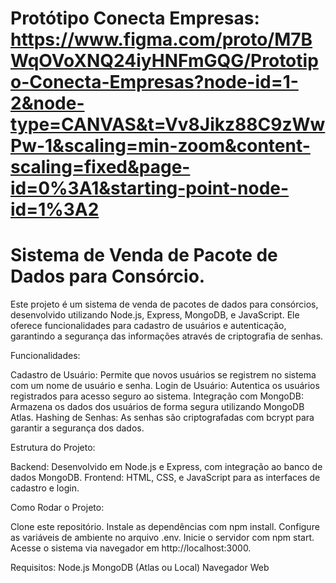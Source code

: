 # Protótipo Conecta Empresas: https://www.figma.com/proto/M7BWqOVoXNQ24iyHNFmGQG/Prototipo-Conecta-Empresas?node-id=1-2&node-type=CANVAS&t=Vv8Jikz88C9zWwPw-1&scaling=min-zoom&content-scaling=fixed&page-id=0%3A1&starting-point-node-id=1%3A2


# Sistema de Venda de Pacote de Dados para Consórcio.


Este projeto é um sistema de venda de pacotes de dados para consórcios, desenvolvido utilizando Node.js, Express, MongoDB, e JavaScript. Ele oferece funcionalidades para cadastro de usuários e autenticação, garantindo a segurança das informações através de criptografia de senhas.

Funcionalidades:

Cadastro de Usuário: Permite que novos usuários se registrem no sistema com um nome de usuário e senha.
Login de Usuário: Autentica os usuários registrados para acesso seguro ao sistema.
Integração com MongoDB: Armazena os dados dos usuários de forma segura utilizando MongoDB Atlas.
Hashing de Senhas: As senhas são criptografadas com bcrypt para garantir a segurança dos dados.


Estrutura do Projeto:

Backend: Desenvolvido em Node.js e Express, com integração ao banco de dados MongoDB.
Frontend: HTML, CSS, e JavaScript para as interfaces de cadastro e login.


Como Rodar o Projeto:

Clone este repositório.
Instale as dependências com npm install.
Configure as variáveis de ambiente no arquivo .env.
Inicie o servidor com npm start.
Acesse o sistema via navegador em http://localhost:3000.


Requisitos:
Node.js
MongoDB (Atlas ou Local)
Navegador Web
